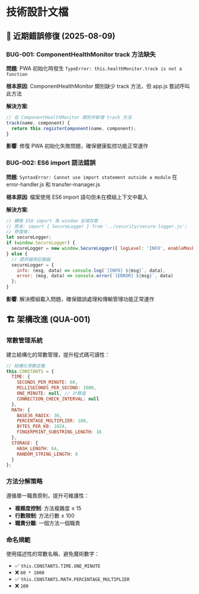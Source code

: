 # 技術設計文檔

## 🐛 近期錯誤修復 (2025-08-09)

### BUG-001: ComponentHealthMonitor track 方法缺失
**問題**: PWA 初始化時發生 `TypeError: this.healthMonitor.track is not a function`

**根本原因**: ComponentHealthMonitor 類別缺少 track 方法，但 app.js 嘗試呼叫此方法

**解決方案**: 
```javascript
// 在 ComponentHealthMonitor 類別中新增 track 方法
track(name, component) {
  return this.registerComponent(name, component);
}
```

**影響**: 修復 PWA 初始化失敗問題，確保健康監控功能正常運作

### BUG-002: ES6 import 語法錯誤
**問題**: `SyntaxError: Cannot use import statement outside a module` 在 error-handler.js 和 transfer-manager.js

**根本原因**: 檔案使用 ES6 import 語句但未在模組上下文中載入

**解決方案**:
```javascript
// 轉換 ES6 import 為 window 全域存取
// 原本: import { SecureLogger } from '../security/secure-logger.js';
// 修復後:
let secureLogger;
if (window.SecureLogger) {
  secureLogger = new window.SecureLogger({ logLevel: 'INFO', enableMasking: true });
} else {
  // 提供備用記錄器
  secureLogger = {
    info: (msg, data) => console.log(`[INFO] ${msg}`, data),
    error: (msg, data) => console.error(`[ERROR] ${msg}`, data)
  };
}
```

**影響**: 解決模組載入問題，確保錯誤處理和傳輸管理功能正常運作

## 🏗️ 架構改進 (QUA-001)

### 常數管理系統
建立結構化的常數管理，提升程式碼可讀性：

```javascript
// 結構化常數定義
this.CONSTANTS = {
  TIME: {
    SECONDS_PER_MINUTE: 60,
    MILLISECONDS_PER_SECOND: 1000,
    ONE_MINUTE: null, // 計算值
    CONNECTION_CHECK_INTERVAL: null
  },
  MATH: {
    BASE36_RADIX: 36,
    PERCENTAGE_MULTIPLIER: 100,
    BYTES_PER_KB: 1024,
    FINGERPRINT_SUBSTRING_LENGTH: 16
  },
  STORAGE: {
    HASH_LENGTH: 64,
    RANDOM_STRING_LENGTH: 8
  }
};
```

### 方法分解策略
遵循單一職責原則，提升可維護性：

- **複雜度控制**: 方法複雜度 ≤ 15
- **行數限制**: 方法行數 ≤ 100
- **職責分離**: 一個方法一個職責

### 命名規範
使用描述性的常數名稱，避免魔術數字：

- ✅ `this.CONSTANTS.TIME.ONE_MINUTE`
- ❌ `60 * 1000`
- ✅ `this.CONSTANTS.MATH.PERCENTAGE_MULTIPLIER`
- ❌ `100`